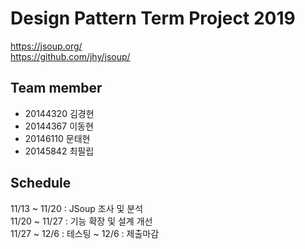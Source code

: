 # Design Pattern Term Project 2019

https://jsoup.org/  
https://github.com/jhy/jsoup/

## Team member
 - 20144320 김경현
 - 20144367 이동현
 - 20146110 문태현
 - 20145842 최필립

## Schedule
11/13 ~ 11/20 : JSoup 조사 및 분석  
11/20 ~ 11/27 : 기능 확장 및 설계 개선  
11/27 ~ 12/6  : 테스팅
~ 12/6 : 제출마감  
